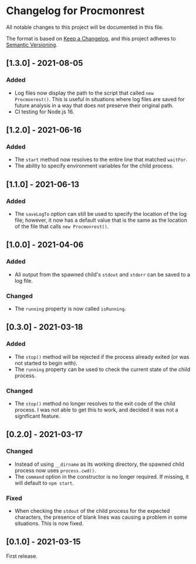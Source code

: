 # Changelog for Procmonrest

All notable changes to this project will be documented in this file.

The format is based on [Keep a Changelog](https://keepachangelog.com/en/1.0.0/), and this project adheres to [Semantic Versioning](https://semver.org/spec/v2.0.0.html).

## [1.3.0] - 2021-08-05

### Added

* Log files now display the path to the script that called `new Procmonrest()`. This is useful in situations where log files are saved for future analysis in a way that does not preserve their original path.
* CI testing for Node.js 16.


## [1.2.0] - 2021-06-16

### Added

* The `start` method now resolves to the entire line that matched `waitFor`.
* The ability to specify environment variables for the child process.


## [1.1.0] - 2021-06-13

### Added

* The `saveLogTo` option can still be used to specify the location of the log file; however, it now has a default value that is the same as the location of the file that calls `new Procmonrest()`.


## [1.0.0] - 2021-04-06

### Added

* All output from the spawned child's `stdout` and `stderr` can be saved to a log file.

### Changed

* The `running` property is now called `isRunning`.


## [0.3.0] - 2021-03-18

### Added

* The `stop()` method will be rejected if the process already exited (or was not started to begin with).
* The `running` property can be used to check the current state of the child process.

### Changed

* The `stop()` method no longer resolves to the exit code of the child process. I was not able to get this to work, and decided it was not a significant feature. 


## [0.2.0] - 2021-03-17

### Changed

* Instead of using `__dirname` as its working directory, the spawned child process now uses `process.cwd()`.
* The `command` option in the constructor is no longer required. If missing, it will default to `npm start`.

### Fixed

* When checking the `stdout` of the child process for the expected characters, the presence of blank lines was causing a problem in some situations. This is now fixed.


## [0.1.0] - 2021-03-15

First release.
